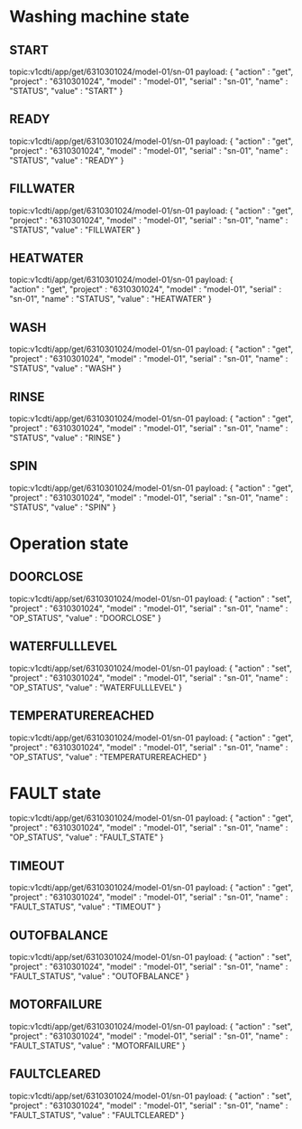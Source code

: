 # Washing machine state

## START
topic:v1cdti/app/get/6310301024/model-01/sn-01
payload: {
    "action"    :   "get",
    "project"   :   "6310301024",
    "model"     :   "model-01",
    "serial"    :   "sn-01",
    "name"      :   "STATUS",
    "value"     :   "START"
}

## READY
topic:v1cdti/app/get/6310301024/model-01/sn-01
payload: {
    "action"    :   "get",
    "project"   :   "6310301024",
    "model"     :   "model-01",
    "serial"    :   "sn-01",
    "name"      :   "STATUS",
    "value"     :   "READY"
}

## FILLWATER
topic:v1cdti/app/get/6310301024/model-01/sn-01
payload: {
    "action"    :   "get",
    "project"   :   "6310301024",
    "model"     :   "model-01",
    "serial"    :   "sn-01",
    "name"      :   "STATUS",
    "value"     :   "FILLWATER"
}

## HEATWATER
topic:v1cdti/app/get/6310301024/model-01/sn-01
payload: {    
    "action"    :   "get",
    "project"   :   "6310301024",
    "model"     :   "model-01",
    "serial"    :   "sn-01",
    "name"      :   "STATUS",
    "value"     :   "HEATWATER"
}

## WASH
topic:v1cdti/app/get/6310301024/model-01/sn-01
payload: {
    "action"    :   "get",
    "project"   :   "6310301024",
    "model"     :   "model-01",
    "serial"    :   "sn-01",
    "name"      :   "STATUS",
    "value"     :   "WASH"
}

## RINSE
topic:v1cdti/app/get/6310301024/model-01/sn-01
payload: {
     "action"    :   "get",
    "project"   :   "6310301024",
    "model"     :   "model-01",
    "serial"    :   "sn-01",
    "name"      :   "STATUS",
    "value"     :   "RINSE"
}

## SPIN
topic:v1cdti/app/get/6310301024/model-01/sn-01
payload: {
    "action"    :   "get",
    "project"   :   "6310301024",
    "model"     :   "model-01",
    "serial"    :   "sn-01",
    "name"      :   "STATUS",
    "value"     :   "SPIN"
}

# Operation state

## DOORCLOSE
topic:v1cdti/app/set/6310301024/model-01/sn-01
payload: {
    "action"    :   "set",
    "project"   :   "6310301024",
    "model"     :   "model-01",
    "serial"    :   "sn-01",
    "name"      :   "OP_STATUS",
    "value"     :   "DOORCLOSE"
}

## WATERFULLLEVEL
topic:v1cdti/app/set/6310301024/model-01/sn-01
payload: {
    "action"    :   "set",
    "project"   :   "6310301024",
    "model"     :   "model-01",
    "serial"    :   "sn-01",
    "name"      :   "OP_STATUS",
    "value"     :   "WATERFULLLEVEL"
}

## TEMPERATUREREACHED
topic:v1cdti/app/get/6310301024/model-01/sn-01
payload: {
    "action"    :   "get",
    "project"   :   "6310301024",
    "model"     :   "model-01",
    "serial"    :   "sn-01",
    "name"      :   "OP_STATUS",
    "value"     :   "TEMPERATUREREACHED"
}


# FAULT state
topic:v1cdti/app/get/6310301024/model-01/sn-01
payload: {
    "action"    :   "get",
    "project"   :   "6310301024",
    "model"     :   "model-01",
    "serial"    :   "sn-01",
    "name"      :   "OP_STATUS",
    "value"     :   "FAULT_STATE"
}

## TIMEOUT
topic:v1cdti/app/get/6310301024/model-01/sn-01
payload: {
    "action"    :   "get",
    "project"   :   "6310301024",
    "model"     :   "model-01",
    "serial"    :   "sn-01",
    "name"      :   "FAULT_STATUS",
    "value"     :   "TIMEOUT"
}

## OUTOFBALANCE
topic:v1cdti/app/set/6310301024/model-01/sn-01
payload: {
    "action"    :   "set",
    "project"   :   "6310301024",
    "model"     :   "model-01",
    "serial"    :   "sn-01",
    "name"      :   "FAULT_STATUS",
    "value"     :   "OUTOFBALANCE"
}

## MOTORFAILURE
topic:v1cdti/app/get/6310301024/model-01/sn-01
payload: {
    "action"    :   "set",
    "project"   :   "6310301024",
    "model"     :   "model-01",
    "serial"    :   "sn-01",
    "name"      :   "FAULT_STATUS",
    "value"     :   "MOTORFAILURE"
}

## FAULTCLEARED
topic:v1cdti/app/set/6310301024/model-01/sn-01
payload: {
    "action"    :   "set",
    "project"   :   "6310301024",
    "model"     :   "model-01",
    "serial"    :   "sn-01",
    "name"      :   "FAULT_STATUS",
    "value"     :   "FAULTCLEARED"
}